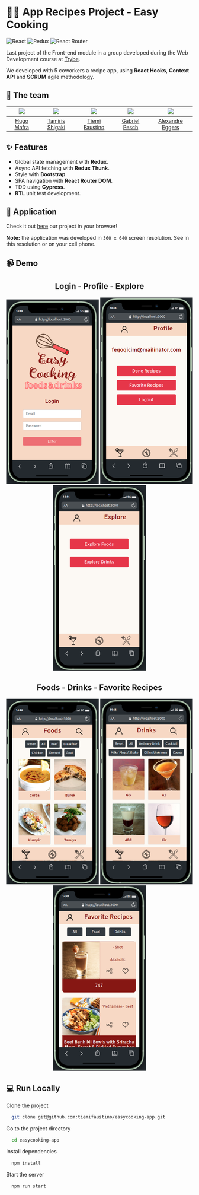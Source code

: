 
# 🍲🍹 App Recipes Project - Easy Cooking

![React](https://img.shields.io/badge/react-%2320232a.svg?style=for-the-badge&logo=react&logoColor=%2361DAFB) ![Redux](https://img.shields.io/badge/redux-%23593d88.svg?style=for-the-badge&logo=redux&logoColor=white) ![React Router](https://img.shields.io/badge/React_Router-CA4245?style=for-the-badge&logo=react-router&logoColor=white)

Last project of the Front-end module in a group developed during the Web Development course at [Trybe](https://www.betrybe.com/).

We developed with 5 coworkers a recipe app, using **React Hooks**, **Context API** and **SCRUM** agile methodology.

## 👥 The team
<img src='https://avatars.githubusercontent.com/u/26443693?v=4' width='100' />|<img src='https://avatars.githubusercontent.com/u/94326866?v=4' width='100' />|<img src='https://avatars.githubusercontent.com/u/94492003?v=4' width='100' />|<img src='https://avatars.githubusercontent.com/u/91437516?v=4' width='100' />|<img src='https://avatars.githubusercontent.com/u/93009168?v=4' width='100' />
:-:|:-:|:-:|:-:|:-:
[Hugo Mafra](https://github.com/Hugorc10)|[Tamiris Shigaki](https://github.com/TamirisShigaki)|[Tiemi Faustino](https://github.com/tiemifaustino)|[Gabriel Pesch](https://github.com/GabrielPesch)|[Alexandre Eggers](https://github.com/eggersss)

## ✨ Features
 - Global state management with **Redux**.
 - Async API fetching with **Redux Thunk**.
 - Style with **Bootstrap**.
 - SPA navigation with **React Router DOM**.
 - TDD using **Cypress**.
 - **RTL** unit test development.

## 🎉 Application

Check it out [here](https://easycooking-app.vercel.app/) our project in your browser!

**Note:** the application was developed in `360 x 640` screen resolution. See in this resolution or on your cell phone.

## 📹 Demo

<h2 align="center">Login - Profile - Explore</h2>

<div align="center">
  <img  alt="login" width="250" src="./img/login.png" />
  <img alt="profile" width="250" src="./img/profile.png" />
  <img alt="explore" width="250" src="./img/explore.png" />
</div>

<h2 align="center">Foods - Drinks - Favorite Recipes</h2>

<div align="center">
  <img  alt="foods" width="250" src="./img/foods.png" />
  <img alt="drinks" width="250" src="./img/drinks.png" />
  <img alt="favorite" width="250" src="./img/favorite.png" />
</div>

## 💻 Run Locally

Clone the project

```bash
  git clone git@github.com:tiemifaustino/easycooking-app.git
```

Go to the project directory

```bash
  cd easycooking-app
```

Install dependencies

```bash
  npm install
```

Start the server

```bash
  npm run start
```

